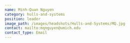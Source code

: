 ```yaml
---
name: Minh-Quan Nguyen
category: hulls-and-systems
position: leader
image_path: /images/headshots/Hulls-and-Systems/MQ.jpg
contact: mailto:mqnguyen@umich.edu
contact_type: Email
---
```

